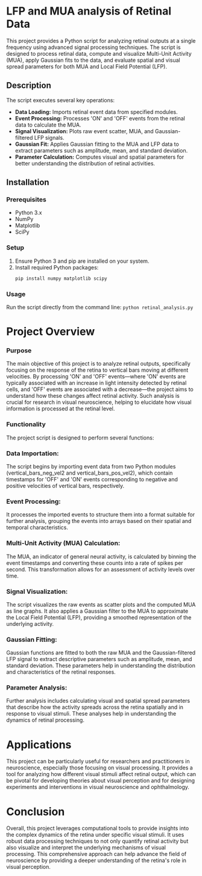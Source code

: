 # LFP and MUA analysis of Retinal Data

This project provides a Python script for analyzing retinal outputs at a single frequency using advanced signal processing techniques. The script is designed to process retinal data, compute and visualize Multi-Unit Activity (MUA), apply Gaussian fits to the data, and evaluate spatial and visual spread parameters for both MUA and Local Field Potential (LFP).

## Description

The script executes several key operations:
- **Data Loading:** Imports retinal event data from specified modules.
- **Event Processing:** Processes 'ON' and 'OFF' events from the retinal data to calculate the MUA.
- **Signal Visualization:** Plots raw event scatter, MUA, and Gaussian-filtered LFP signals.
- **Gaussian Fit:** Applies Gaussian fitting to the MUA and LFP data to extract parameters such as amplitude, mean, and standard deviation.
- **Parameter Calculation:** Computes visual and spatial parameters for better understanding the distribution of retinal activities.

## Installation

### Prerequisites
- Python 3.x
- NumPy
- Matplotlib
- SciPy

### Setup
1. Ensure Python 3 and pip are installed on your system.
2. Install required Python packages:
   ```bash
   pip install numpy matplotlib scipy
### Usage
Run the script directly from the command line: ```python retinal_analysis.py```

# Project Overview
### Purpose
The main objective of this project is to analyze retinal outputs, specifically focusing on the response of the retina to vertical bars moving at different velocities. By processing 'ON' and 'OFF' events—where 'ON' events are typically associated with an increase in light intensity detected by retinal cells, and 'OFF' events are associated with a decrease—the project aims to understand how these changes affect retinal activity. Such analysis is crucial for research in visual neuroscience, helping to elucidate how visual information is processed at the retinal level.

### Functionality
The project script is designed to perform several functions:

### Data Importation:
The script begins by importing event data from two Python modules (vertical_bars_neg_vel2 and vertical_bars_pos_vel2), which contain timestamps for 'OFF' and 'ON' events corresponding to negative and positive velocities of vertical bars, respectively.
### Event Processing:
It processes the imported events to structure them into a format suitable for further analysis, grouping the events into arrays based on their spatial and temporal characteristics.
### Multi-Unit Activity (MUA) Calculation:
The MUA, an indicator of general neural activity, is calculated by binning the event timestamps and converting these counts into a rate of spikes per second. This transformation allows for an assessment of activity levels over time.
### Signal Visualization:
The script visualizes the raw events as scatter plots and the computed MUA as line graphs. It also applies a Gaussian filter to the MUA to approximate the Local Field Potential (LFP), providing a smoothed representation of the underlying activity.
### Gaussian Fitting:
Gaussian functions are fitted to both the raw MUA and the Gaussian-filtered LFP signal to extract descriptive parameters such as amplitude, mean, and standard deviation. These parameters help in understanding the distribution and characteristics of the retinal responses.
### Parameter Analysis:
Further analysis includes calculating visual and spatial spread parameters that describe how the activity spreads across the retina spatially and in response to visual stimuli. These analyses help in understanding the dynamics of retinal processing.
# Applications
This project can be particularly useful for researchers and practitioners in neuroscience, especially those focusing on visual processing. It provides a tool for analyzing how different visual stimuli affect retinal output, which can be pivotal for developing theories about visual perception and for designing experiments and interventions in visual neuroscience and ophthalmology.

# Conclusion
Overall, this project leverages computational tools to provide insights into the complex dynamics of the retina under specific visual stimuli. It uses robust data processing techniques to not only quantify retinal activity but also visualize and interpret the underlying mechanisms of visual processing. This comprehensive approach can help advance the field of neuroscience by providing a deeper understanding of the retina's role in visual perception.
